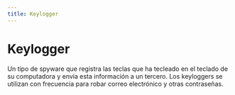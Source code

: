 ```yaml
---
title: Keylogger
---
```

# Keylogger

Un tipo de spyware que registra las teclas que ha tecleado en el teclado de su computadora y envía esta información a un tercero. Los keyloggers se utilizan con frecuencia para robar correo electrónico y otras contraseñas.